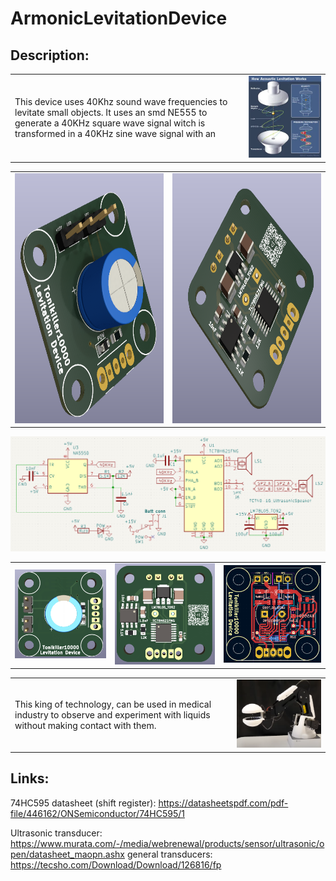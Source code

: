 # ArmonicLevitationDevice

## Description:


<table>
  <tr>
    <td> This device uses 40Khz sound wave frequencies to levitate small objects. 
    It uses an smd NE555 to generate a 40KHz square wave signal witch is transformed in a 40KHz sine wave signal with an  </td>
    <td><img src="https://github.com/Tonikiller10000/ArmonicLevitationDevice/blob/main/LevitationPictures/p1.webp" width= 500></td>
  </tr>
</table>



<table>
  <tr>
    <td><img src="https://github.com/Tonikiller10000/ArmonicLevitationDevice/blob/main/LevitationPictures/47.png" height = 400 width= 400></td>
    <td><img src="https://github.com/Tonikiller10000/ArmonicLevitationDevice/blob/main/LevitationPictures/44.png" height = 400 width= 400></td>
  </tr>
</table>



[<img src="https://github.com/Tonikiller10000/ArmonicLevitationDevice/blob/main/LevitationPictures/45.png" >](https://github.com/Tonikiller10000/ArmonicLevitationDevice/blob/main/ArmonicWaveLevitationV2.pdf)

<table>
  <tr>
    <td><img src="https://github.com/Tonikiller10000/ArmonicLevitationDevice/blob/main/LevitationPictures/46.png" ></td>
    <td><img src="https://github.com/Tonikiller10000/ArmonicLevitationDevice/blob/main/LevitationPictures/42.png" ></td>
    <td><img src="https://github.com/Tonikiller10000/ArmonicLevitationDevice/blob/main/LevitationPictures/43.png" ></td>
  </tr>
</table>


<table>
  <tr>
    <td>This king of technology, can be used in medical industry to observe and experiment with liquids without making contact with them.</td>
    <td><img src="https://github.com/Tonikiller10000/ArmonicLevitationDevice/blob/main/LevitationPictures/p2.png" width= 400></td>
  </tr>
</table>



## Links:
74HC595 datasheet (shift register): https://datasheetspdf.com/pdf-file/446162/ONSemiconductor/74HC595/1


Ultrasonic transducer: https://www.murata.com/-/media/webrenewal/products/sensor/ultrasonic/open/datasheet_maopn.ashx
general transducers: https://tecsho.com/Download/Download/126816/fp